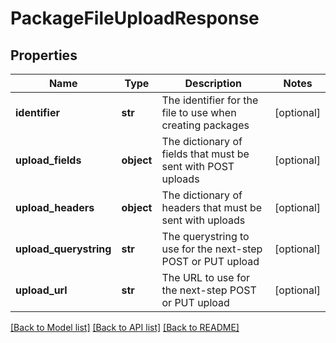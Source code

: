 # PackageFileUploadResponse

## Properties
Name | Type | Description | Notes
------------ | ------------- | ------------- | -------------
**identifier** | **str** | The identifier for the file to use when creating packages | [optional] 
**upload_fields** | **object** | The dictionary of fields that must be sent with POST uploads | [optional] 
**upload_headers** | **object** | The dictionary of headers that must be sent with uploads | [optional] 
**upload_querystring** | **str** | The querystring to use for the next-step POST or PUT upload | [optional] 
**upload_url** | **str** | The URL to use for the next-step POST or PUT upload | [optional] 

[[Back to Model list]](../README.md#documentation-for-models) [[Back to API list]](../README.md#documentation-for-api-endpoints) [[Back to README]](../README.md)



